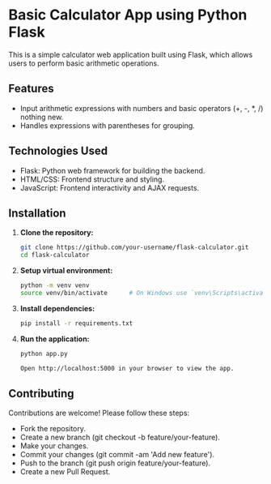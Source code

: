 
# Basic Calculator App using Python Flask

This is a simple calculator web application built using Flask, which allows users to perform basic arithmetic operations.

## Features

- Input arithmetic expressions with numbers and basic operators (+, -, *, /) nothing new.
- Handles expressions with parentheses for grouping.

## Technologies Used

- Flask: Python web framework for building the backend.
- HTML/CSS: Frontend structure and styling.
- JavaScript: Frontend interactivity and AJAX requests.

## Installation

1. **Clone the repository:**

   ```bash
   git clone https://github.com/your-username/flask-calculator.git
   cd flask-calculator

2. **Setup virtual environment:**

   ```bash
   python -m venv venv
   source venv/bin/activate      # On Windows use `venv\Scripts\activate`

3. **Install dependencies:**

   ```bash
   pip install -r requirements.txt

4. **Run the application:**

   ```bash
   python app.py

   Open http://localhost:5000 in your browser to view the app.

## Contributing

Contributions are welcome! Please follow these steps:

- Fork the repository.
- Create a new branch (git checkout -b feature/your-feature).
- Make your changes.
- Commit your changes (git commit -am 'Add new feature').
- Push to the branch (git push origin feature/your-feature).
- Create a new Pull Request.
